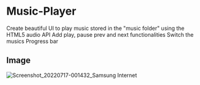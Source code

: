 # Music-Player
Create beautiful UI to play music stored in the "music folder" using the HTML5 audio API
Add play, pause prev and next functionalities
Switch the musics
Progress bar

## Image
![Screenshot_20220717-001432_Samsung Internet](https://user-images.githubusercontent.com/107710406/179361523-fa964c74-b11e-4e59-93d2-b582f7954bd7.jpg)

